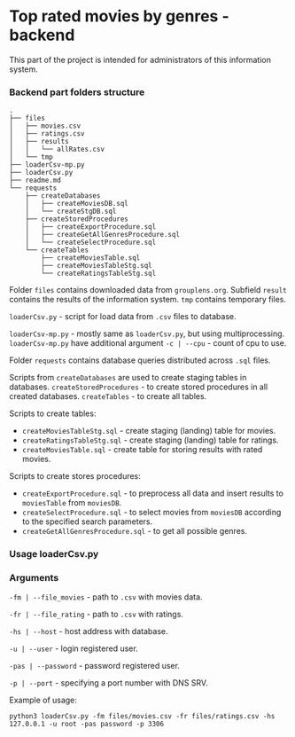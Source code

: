 # Top rated movies by genres - backend

This part of the project is intended for administrators of this information system.

### Backend part folders structure

    .
    ├── files
    │   ├── movies.csv
    │   ├── ratings.csv
    │   ├── results
    │   │   └── allRates.csv
    │   └── tmp
    ├── loaderCsv-mp.py
    ├── loaderCsv.py
    ├── readme.md
    └── requests
        ├── createDatabases
        │   ├── createMoviesDB.sql
        │   └── createStgDB.sql
        ├── createStoredProcedures
        │   ├── createExportProcedure.sql
        │   ├── createGetAllGenresProcedure.sql
        │   └── createSelectProcedure.sql
        └── createTables
            ├── createMoviesTable.sql
            ├── createMoviesTableStg.sql
            └── createRatingsTableStg.sql


Folder `files` contains downloaded data from `grouplens.org`.
Subfield `result` contains the results of the information system.
`tmp` contains temporary files.

`loaderCsv.py` - script for load data from `.csv` files to database.

`loaderCsv-mp.py` - mostly same as `loaderCsv.py`, but using multiprocessing. `loaderCsv-mp.py` have additional 
argument `-c | --cpu` - count of cpu to use.

Folder `requests` contains database queries distributed across `.sql` files.

Scripts from `createDatabases` are used to create staging tables in databases. `createStoredProcedures` - to 
create stored procedures in all created databases. `createTables` - to create all tables.

Scripts to create tables:

 - `createMoviesTableStg.sql` - create staging (landing) table for movies.
 - `createRatingsTableStg.sql` - create staging (landing) table for ratings.
 - `createMoviesTable.sql` - create table for storing results with rated movies.

Scripts to create stores procedures:

 - `createExportProcedure.sql` - to preprocess all data and insert results to `moviesTable` from `moviesDB`.
 - `createSelectProcedure.sql` - to select movies from `moviesDB` according to the specified search parameters.
 - `createGetAllGenresProcedure.sql` - to get all possible genres.

### Usage loaderCsv.py

### Arguments

`-fm | --file_movies` - path to `.csv` with movies data.

`-fr | --file_rating` - path to `.csv` with ratings.

`-hs | --host` - host address with database.

`-u | --user` - login registered user.

`-pas | --password` - password registered user.

`-p | --port` - specifying a port number with DNS SRV.

Example of usage:

    python3 loaderCsv.py -fm files/movies.csv -fr files/ratings.csv -hs 127.0.0.1 -u root -pas password -p 3306
